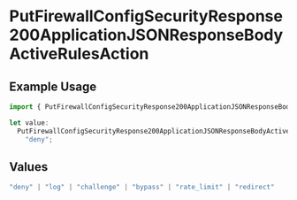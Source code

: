 # PutFirewallConfigSecurityResponse200ApplicationJSONResponseBodyActiveRulesAction

## Example Usage

```typescript
import { PutFirewallConfigSecurityResponse200ApplicationJSONResponseBodyActiveRulesAction } from "@vercel/sdk/models/putfirewallconfigop.js";

let value:
  PutFirewallConfigSecurityResponse200ApplicationJSONResponseBodyActiveRulesAction =
    "deny";
```

## Values

```typescript
"deny" | "log" | "challenge" | "bypass" | "rate_limit" | "redirect"
```